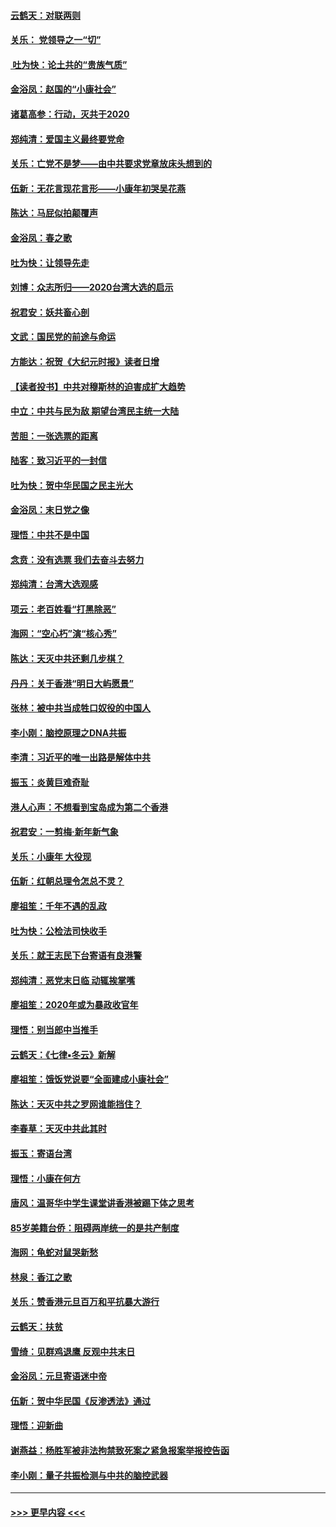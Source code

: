 #### [云鹤天：对联两则](../pages/nsc993/n11805957.md?t=01201144) 
#### [关乐： 党领导之一“切”](../pages/nsc993/n11804505.md?t=01201144) 
#### [ 吐为快：论土共的“贵族气质”](../pages/nsc993/n11804490.md?t=01201144) 
#### [金浴凤：赵国的“小康社会”](../pages/nsc993/n11804452.md?t=01201144) 
#### [诸葛高参：行动，灭共于2020](../pages/nsc993/n11804120.md?t=01201144) 
#### [郑纯清：爱国主义最终要党命](../pages/nsc993/n11802197.md?t=01201144) 
#### [关乐：亡党不是梦——由中共要求党章放床头想到的](../pages/nsc993/n11802156.md?t=01201144) 
#### [伍新：无花言现花言形——小康年初哭吴花燕](../pages/nsc993/n11800044.md?t=01201144) 
#### [陈达：马屁似拍颠覆声](../pages/nsc993/n11800010.md?t=01201144) 
#### [金浴凤：春之歌](../pages/nsc993/n11797687.md?t=01201144) 
#### [吐为快：让领导先走](../pages/nsc993/n11797512.md?t=01201144) 
#### [刘博：众志所归——2020台湾大选的启示](../pages/nsc993/n11796878.md?t=01201144) 
#### [祝君安：妖共畜心剖](../pages/nsc993/n11794273.md?t=01201144) 
#### [文武：国民党的前途与命运](../pages/nsc993/n11794198.md?t=01201144) 
#### [方能达：祝贺《大纪元时报》读者日增](../pages/nsc993/n11793807.md?t=01201144) 
#### [【读者投书】中共对穆斯林的迫害成扩大趋势](../pages/nsc993/n11791371.md?t=01201144) 
#### [中立：中共与民为敌 期望台湾民主统一大陆](../pages/nsc993/n11790392.md?t=01201144) 
#### [苦胆：一张选票的距离](../pages/nsc993/n11788914.md?t=01201144) 
#### [陆客：致习近平的一封信](../pages/nsc993/n11788867.md?t=01201144) 
#### [吐为快：贺中华民国之民主光大](../pages/nsc993/n11788618.md?t=01201144) 
#### [金浴凤：末日党之像](../pages/nsc993/n11787475.md?t=01201144) 
#### [理悟：中共不是中国](../pages/nsc993/n11787463.md?t=01201144) 
#### [念贲：没有选票  我们去奋斗去努力](../pages/nsc993/n11787398.md?t=01201144) 
#### [郑纯清：台湾大选观感](../pages/nsc993/n11786210.md?t=01201144) 
#### [项云：老百姓看“打黑除恶”](../pages/nsc993/n11785398.md?t=01201144) 
#### [海网：“空心朽”演“核心秀”](../pages/nsc993/n11783874.md?t=01201144) 
#### [陈达：天灭中共还剩几步棋？](../pages/nsc993/n11783719.md?t=01201144) 
#### [丹丹：关于香港“明日大屿愿景”](../pages/nsc993/n11783273.md?t=01201144) 
#### [张林：被中共当成牲口奴役的中国人](../pages/nsc993/n11782397.md?t=01201144) 
#### [李小刚：脑控原理之DNA共振](../pages/nsc993/n11780962.md?t=01201144) 
#### [李清：习近平的唯一出路是解体中共](../pages/nsc993/n11780866.md?t=01201144) 
#### [振玉：炎黄巨难奇耻](../pages/nsc993/n11779632.md?t=01201144) 
#### [港人心声：不想看到宝岛成为第二个香港](../pages/nsc993/n11778817.md?t=01201144) 
#### [祝君安：一剪梅‧新年新气象](../pages/nsc993/n11776340.md?t=01201144) 
#### [关乐：小康年 大役现](../pages/nsc993/n11774213.md?t=01201144) 
#### [伍新：红朝总理令怎总不灵？](../pages/nsc993/n11770813.md?t=01201144) 
#### [廖祖笙：千年不遇的乱政](../pages/nsc993/n11770373.md?t=01201144) 
#### [吐为快：公检法司快收手](../pages/nsc993/n11770359.md?t=01201144) 
#### [关乐：就王志民下台寄语有良港警](../pages/nsc993/n11769903.md?t=01201144) 
#### [郑纯清：恶党末日临 动辄挨掌嘴](../pages/nsc993/n11769356.md?t=01201144) 
#### [廖祖笙：2020年或为暴政收官年](../pages/nsc993/n11768216.md?t=01201144) 
#### [理悟：别当郎中当推手](../pages/nsc993/n11768243.md?t=01201144) 
#### [云鹤天：《七律▪冬云》新解](../pages/nsc993/n11768204.md?t=01201144) 
#### [廖祖笙：饿饭党说要“全面建成小康社会”](../pages/nsc993/n11767482.md?t=01201144) 
#### [陈达：天灭中共之罗网谁能挡住？](../pages/nsc993/n11767465.md?t=01201144) 
#### [李春草：天灭中共此其时](../pages/nsc993/n11767452.md?t=01201144) 
#### [振玉：寄语台湾](../pages/nsc993/n11767432.md?t=01201144) 
#### [理悟：小康在何方](../pages/nsc993/n11767394.md?t=01201144) 
#### [唐风：温哥华中学生课堂讲香港被踢下体之思考](../pages/nsc993/n11766848.md?t=01201144) 
#### [85岁美籍台侨：阻碍两岸统一的是共产制度](../pages/nsc993/n11765043.md?t=01201144) 
#### [海网：龟蛇对鼠哭新愁](../pages/nsc993/n11764895.md?t=01201144) 
#### [林泉：香江之歌](../pages/nsc993/n11764415.md?t=01201144) 
#### [关乐：赞香港元旦百万和平抗暴大游行](../pages/nsc993/n11764382.md?t=01201144) 
#### [云鹤天：扶贫](../pages/nsc993/n11764245.md?t=01201144) 
#### [雪绮：见群鸡退鹰  反观中共末日](../pages/nsc993/n11762112.md?t=01201144) 
#### [金浴凤：元旦寄语迷中帝](../pages/nsc993/n11761788.md?t=01201144) 
#### [伍新：贺中华民国《反渗透法》通过](../pages/nsc993/n11761994.md?t=01201144) 
#### [理悟：迎新曲](../pages/nsc993/n11761152.md?t=01201144) 
#### [谢燕益：杨胜军被非法拘禁致死案之紧急报案举报控告函](../pages/nsc993/n11756134.md?t=01201144) 
#### [李小刚：量子共振检测与中共的脑控武器](../pages/nsc993/n11754518.md?t=01201144) 

----
#### [ >>> 更早内容 <<< ](../indexes/nsc993-earlier.md)
